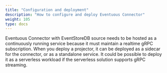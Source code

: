 ```yaml
---
title: "Configuration and deployment"
description: "How to configure and deploy Eventuous Connector"
weight: 105
type: docs
---
```


Eventuous Connector with EventStoreDB source needs to be hosted as a continuously running service because it must maintain a realtime gRPC subscription. When you deploy a projector, it can be deployed as a sidecar for the connector, or as a standalone service. It could be possible to deploy it as a serverless workload if the serverless solution supports gRPC streaming.


